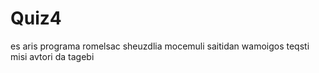 # Quiz4
es aris programa romelsac sheuzdlia mocemuli saitidan wamoigos teqsti misi avtori da tagebi
